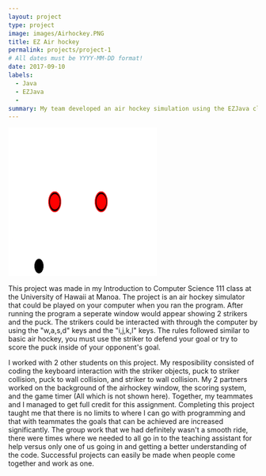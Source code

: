 ```yaml
---
layout: project
type: project
image: images/Airhockey.PNG
title: EZ Air hockey
permalink: projects/project-1
# All dates must be YYYY-MM-DD format!
date: 2017-09-10
labels:
  - Java
  - EZJava
  - 
summary: My team developed an air hockey simulation using the EZJava class
---
```


<div class="ui small rounded images">
  <img class="ui image" src="../images/Airhockey.PNG">
</div>

This project was made in my Introduction to Computer Science 111 class at the University of Hawaii at Manoa. The project is an air hockey simulator that could be played on your computer when you ran the program. After running the program a seperate window would appear showing 2 strikers and the puck. The strikers could be interacted with through the computer by using the "w,a,s,d" keys and the "i,j,k,l" keys. The rules followed similar to basic air hockey, you must use the striker to defend your goal or try to score the puck inside of your opponent's goal.

I worked with 2 other students on this project. My resposibility consisted of coding the keyboard interaction with the striker objects, puck to striker collision, puck to wall collision, and striker to wall collision. My 2 partners worked on the background of the airhockey window, the scoring system, and the game timer (All which is not shown here). Together, my teammates and I managed to get full credit for this assignment. Completing this project taught me that there is no limits to where I can go with programming and that with teammates the goals that can be achieved are increased significantly. The group work that we had definitely wasn't a smooth ride, there were times where we needed to all go in to the teaching assistant for help versus only one of us going in and getting a better understanding of the code. Successful projects can easily be made when people come together and work as one.



